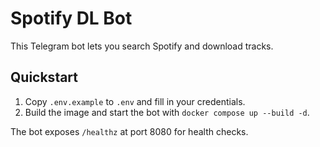 # Spotify DL Bot

This Telegram bot lets you search Spotify and download tracks.

## Quickstart

1. Copy `.env.example` to `.env` and fill in your credentials.
2. Build the image and start the bot with `docker compose up --build -d`.

The bot exposes `/healthz` at port 8080 for health checks.
